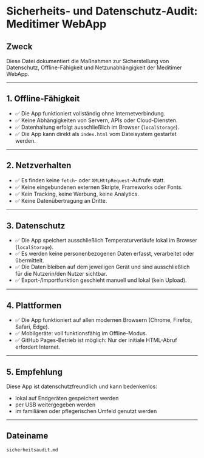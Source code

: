 # Sicherheits- und Datenschutz-Audit: Meditimer WebApp

## Zweck
Diese Datei dokumentiert die Maßnahmen zur Sicherstellung von Datenschutz, Offline-Fähigkeit und Netzunabhängigkeit der Meditimer WebApp.

---

## 1. Offline-Fähigkeit

- ✅ Die App funktioniert vollständig ohne Internetverbindung.
- ✅ Keine Abhängigkeiten von Servern, APIs oder Cloud-Diensten.
- ✅ Datenhaltung erfolgt ausschließlich im Browser (`localStorage`).
- ✅ Die App kann direkt als `index.html` vom Dateisystem gestartet werden.

---

## 2. Netzverhalten

- ✅ Es finden keine `fetch`- oder `XMLHttpRequest`-Aufrufe statt.
- ✅ Keine eingebundenen externen Skripte, Frameworks oder Fonts.
- ✅ Kein Tracking, keine Werbung, keine Analytics.
- ✅ Keine Datenübertragung an Dritte.

---

## 3. Datenschutz

- ✅ Die App speichert ausschließlich Temperaturverläufe lokal im Browser (`localStorage`).
- ✅ Es werden keine personenbezogenen Daten erfasst, verarbeitet oder übermittelt.
- ✅ Die Daten bleiben auf dem jeweiligen Gerät und sind ausschließlich für die Nutzerin/den Nutzer sichtbar.
- ✅ Export-/Importfunktion geschieht manuell und lokal (kein Upload).

---

## 4. Plattformen

- ✅ Die App funktioniert auf allen modernen Browsern (Chrome, Firefox, Safari, Edge).
- ✅ Mobilgeräte: voll funktionsfähig im Offline-Modus.
- ✅ GitHub Pages-Betrieb ist möglich: Nur der initiale HTML-Abruf erfordert Internet.

---

## 5. Empfehlung

Diese App ist datenschutzfreundlich und kann bedenkenlos:
- lokal auf Endgeräten gespeichert werden
- per USB weitergegeben werden
- im familiären oder pflegerischen Umfeld genutzt werden

---

## Dateiname

`sicherheitsaudit.md`
